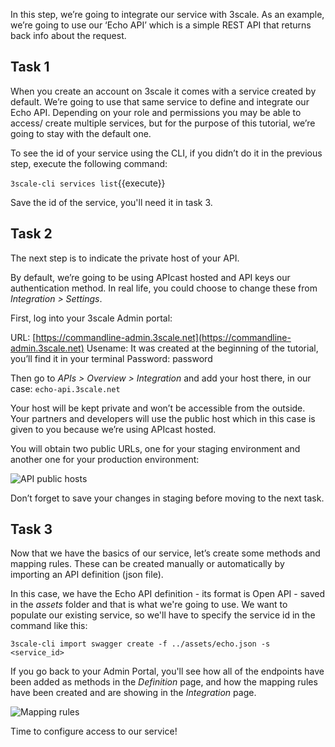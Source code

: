In this step, we’re going to integrate our service with 3scale. As an example, we’re going to use our ‘Echo API’ which is a simple REST API that returns back info about the request.

## Task 1
When you create an account on 3scale it comes with a service created by default. We’re going to use that same service to define and integrate our Echo API. Depending on your role and permissions you may be able to access/ create multiple services, but for the purpose of this tutorial, we’re going to stay with the default one.

To see the id of your service using the CLI, if you didn’t do it in the previous step, execute the following command:

`3scale-cli services list`{{execute}}

Save the id of the service, you'll need it in task 3.

## Task 2
The next step is to indicate the private host of your API. 

By default, we’re going to be using APIcast hosted and API keys our authentication method. In real life, you could choose to change these from *Integration > Settings*.

First, log into your 3scale Admin portal:

URL: [https://commandline-admin.3scale.net](https://commandline-admin.3scale.net)
Usename: It was created at the beginning of the tutorial, you’ll find it in your terminal
Password: password

Then go to *APIs > Overview > Integration* and add your host there, in our case:
`echo-api.3scale.net`

Your host will be kept private and won’t be accessible from the outside. Your partners and developers will use the public host which in this case is given to you because we’re using APIcast hosted. 

You will obtain two public URLs, one for your staging environment and another one for your production environment:

![API public hosts](../img/public-hosts.png)

Don’t forget to save your changes in staging before moving to the next task.

## Task 3
Now that we have the basics of our service, let’s create some methods and mapping rules. These can be created manually or automatically by importing an API definition (json file). 

In this case, we have the Echo API definition - its format is Open API - saved in the *assets* folder and that is what we're going to use. We want to populate our existing service, so we'll have to specify the service id in the command like this:

`3scale-cli import swagger create -f ../assets/echo.json -s <service_id>`

If you go back to your Admin Portal, you'll see how all of the endpoints have been added as methods in the *Definition* page, and how the mapping rules have been created and are showing in the *Integration* page.

![Mapping rules](../img/mapping-rules.png)

Time to configure access to our service!
